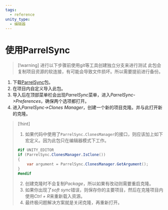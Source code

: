 ```yaml
---
tags:
  - reference
unity_type:
  - 编辑器
---
```

# 使用ParrelSync

> [!warning] 进行以下步骤前使用git等工具创建独立分支来进行测试
> 此包会复制项目资源的软连接，有可能会导致文件损坏。所以需要提前进行备份。

1. 下载[ParrelSync](https://github.com/VeriorPies/ParrelSync)包。
2. 在项目内自定义导入此包。
3. 导入后在顶部菜单栏会出现*ParrelSync*菜单，进入*ParrelSync->Preferences*，确保两个选项都打开。
4. 进入*ParrelSync->Clones Manager*，创建一个新的项目克隆。并与此打开新的克隆。

> [!hint]
> 1. 如果代码中使用了`ParrelSync.ClonesManager`的接口，则应该加上如下宏定义。因为此包只在编辑器模式下工作。
> 	```csharp
> 	#if UNITY_EDITOR
> 	if (ParrelSync.ClonesManager.IsClone())
> 	{
> 		var argument = ParrelSync.ClonesManager.GetArgument();
> 	}
> 	#endif
> 	```
>
> 2. 创建克隆时不会复制*Package*，所以如果有改动则需要重启克隆。
> 3. 如果你出现了*soft sync*错误，则保存你的主要项目，然后在克隆项目内使用*Ctrl + R*来重新载入资源。
> 4. 最终极问题解决方案就是关闭克隆，再重新打开。